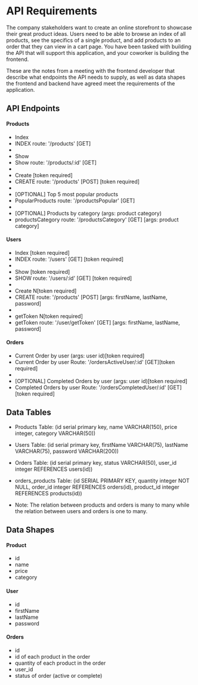 # API Requirements
The company stakeholders want to create an online storefront to showcase their great product ideas. Users need to be able to browse an index of all products, see the specifics of a single product, and add products to an order that they can view in a cart page. You have been tasked with building the API that will support this application, and your coworker is building the frontend.

These are the notes from a meeting with the frontend developer that describe what endpoints the API needs to supply, as well as data shapes the frontend and backend have agreed meet the requirements of the application. 

## API Endpoints
#### Products
- Index 
-   INDEX route: '/products' [GET]
-   
- Show
-   Show route: '/products/:id' [GET]
-   
- Create [token required]
-   CREATE route: '/products' [POST] [token required]
-   
- [OPTIONAL] Top 5 most popular products 
-   PopularProducts route: '/productsPopular' [GET] 
-   
- [OPTIONAL] Products by category (args: product category)
-   productsCategory route: '/productsCategory' [GET] [args: product category]

#### Users
- Index [token required]
-   INDEX route: '/users' [GET] [token required]
-   
- Show [token required]
-   SHOW route: '/users/:id' [GET] [token required]
-   
- Create N[token required]
-   CREATE route: '/products' [POST] [args: firstName, lastName, password]
-   
- getToken N[token required]
- getToken route: '/user/getToken' [GET] [args: firstName, lastName, password]

#### Orders
- Current Order by user (args: user id)[token required]
-   Current Order by user Route: '/ordersActiveUser/:id' [GET][token required]
-   
- [OPTIONAL] Completed Orders by user (args: user id)[token required]
-   Completed Orders by user Route: '/ordersCompletedUser/:id' [GET][token required]


## Data Tables
-  Products Table: (id serial primary key, name VARCHAR(150), price integer, category VARCHAR(50))
-  Users Table: (id serial primary key, firstName  VARCHAR(75), lastName  VARCHAR(75), password VARCHAR(200))
-  Orders Table: (id serial primary key, status  VARCHAR(50), user_id integer REFERENCES users(id))
-  orders_products Table: (id SERIAL PRIMARY KEY, quantity integer NOT NULL, order_id integer REFERENCES orders(id), product_id integer REFERENCES products(id))

-  Note: The relation between products and orders is many to many while the relation between users and orders is one to many.

## Data Shapes
#### Product
-  id
- name
- price
- category

#### User
- id
- firstName
- lastName
- password

#### Orders
- id
- id of each product in the order
- quantity of each product in the order
- user_id
- status of order (active or complete)
